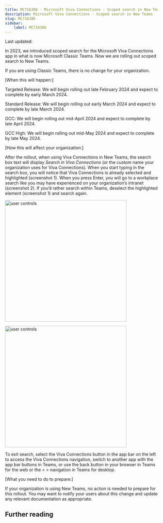 ```yaml
---
title: MC716386 - Microsoft Viva Connections - Scoped search in New Teams
description: Microsoft Viva Connections - Scoped search in New Teams
slug: MC716386
sidebar:
    label: MC716386
---
```



Last updated: 

<p>In 2023, we introduced scoped search for the Microsoft Viva Connections app in what is now Microsoft Classic Teams. Now we are rolling out scoped search to New Teams.
</p><p>If you are using Classic Teams, there is no change for your organization. 
</p><p>[When this will happen:]<br></p><p>Targeted Release:  We will begin rolling out late February 2024 and expect to complete by early March 2024.
</p><p>Standard Release: We will begin rolling out early March 2024 and expect to complete by late March 2024.
</p><p>GCC: We will begin rolling out mid-April 2024 and expect to complete by late April 2024.
</p><p>GCC High: We will begin rolling out mid-May 2024 and expect to complete by late May 2024.
</p><p>[How this will affect your organization:]</p><p>After the rollout, when using Viva Connections in New Teams, the search box text will display<i> Search in Viva Connections</i> (or the custom name your organization uses for Viva Connections). When you start typing in the search box, you will notice that Viva Connections is already selected and highlighted (screenshot 1). When you press Enter, you will go to a workplace search like you may have experienced on your organization’s intranet (screenshot 2). If you’d rather search within Teams, deselect the highlighted element (screenshot 1) and search again.</p><p><img src="https://img-prod-cms-rt-microsoft-com.akamaized.net/cms/api/am/imageFileData/RW1hxYS?ver=4a84" style="width: 400px;" alt="user controls"></p><p><img src="https://img-prod-cms-rt-microsoft-com.akamaized.net/cms/api/am/imageFileData/RW1hxYP?ver=909a" style="width: 400px;" alt="user controls"></p><p>To exit search, select the Viva Connections button in the app bar on the left to access the Viva Connections navigation, switch to another app with the app bar buttons in Teams, or use the back button in your browser in Teams for the web or the &lt; &gt; navigation in Teams for desktop.&nbsp; &nbsp;</p><p>[What you need to do to prepare:]<br></p><p>If your organization is using New Teams, no action is needed to prepare for this rollout. You may want to notify your users about this change and update any relevant documentation as appropriate.</p>

## Further reading
